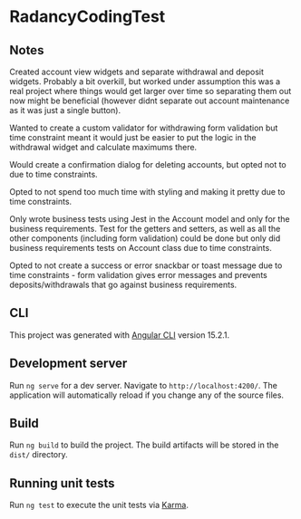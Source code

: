 # RadancyCodingTest

## Notes

Created account view widgets and separate withdrawal and deposit widgets. Probably a bit overkill, but worked under assumption this was a real project where things would get larger over time so separating them out now might be beneficial (however didnt separate out account maintenance as it was just a single button).

Wanted to create a custom validator for withdrawing form validation but time constraint meant it would just be easier to put the logic in the withdrawal widget and calculate maximums there.

Would create a confirmation dialog for deleting accounts, but opted not to due to time constraints.

Opted to not spend too much time with styling and making it pretty due to time constraints.

Only wrote business tests using Jest in the Account model and only for the business requirements. Test for the getters and setters, as well as all the other components (including form validation) could be done but only did business requirements tests on Account class due to time constraints.

Opted to not create a success or error snackbar or toast message due to time constraints - form validation gives error messages and prevents deposits/withdrawals that go against business requirements.

## CLI
This project was generated with [Angular CLI](https://github.com/angular/angular-cli) version 15.2.1.

## Development server

Run `ng serve` for a dev server. Navigate to `http://localhost:4200/`. The application will automatically reload if you change any of the source files.

## Build

Run `ng build` to build the project. The build artifacts will be stored in the `dist/` directory.

## Running unit tests

Run `ng test` to execute the unit tests via [Karma](https://karma-runner.github.io).
